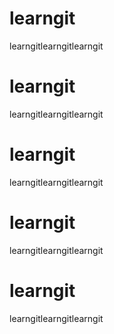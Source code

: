# learngit
learngitlearngitlearngit
# learngit
learngitlearngitlearngit
# learngit
learngitlearngitlearngit
# learngit
learngitlearngitlearngit
# learngit
learngitlearngitlearngit
